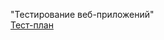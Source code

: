  "Тестирование веб-приложений"  
 [Тест-план](https://docs.google.com/spreadsheets/d/1l2u_GCgg-zUkBgKb-iGk75BUYHx2KKHY-YfZfmi4m8Q/edit?usp=sharing)
